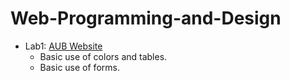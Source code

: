 # Web-Programming-and-Design
* Lab1: [AUB Website](https://github.com/aya-nashawati/Web-Programming-and-Design/tree/master/HOMEWORK/Homework1)
  - Basic use of colors and tables.
  - Basic use of forms.
  
